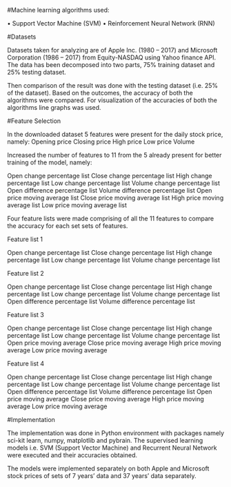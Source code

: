 #Machine learning algorithms used:

•	Support Vector Machine (SVM)
•	Reinforcement Neural Network (RNN)


#Datasets

Datasets taken for analyzing are of Apple Inc. (1980 – 2017) and Microsoft Corporation (1986 – 2017) from Equity-NASDAQ using Yahoo finance API. The data has been decomposed into two parts, 75% training dataset and 25% testing dataset.

Then comparison of the result was done with the testing dataset (i.e. 25% of the dataset). Based on the outcomes, the accuracy of both the algorithms were compared. For visualization of the accuracies of both the algorithms line graphs was used.


#Feature Selection

In the downloaded dataset 5 features were present for the daily stock price, namely:
Opening price
Closing price
High price
Low price
Volume


Increased the number of features to 11 from the 5 already present for better training of the model, namely:

Open change percentage list
Close change percentage list
High change percentage list
Low change percentage list
Volume change percentage list
Open difference percentage list
Volume difference percentage list
Open price moving average list
Close price moving average list
High price moving average list
Low price moving average list

Four feature lists were made comprising of all the 11 features to compare the accuracy for each set sets of features.

Feature list 1

Open change percentage list
Close change percentage list
High change percentage list
Low change percentage list
Volume change percentage list

Feature list 2

Open change percentage list
Close change percentage list
High change percentage list
Low change percentage list
Volume change percentage list
Open difference percentage list
Volume difference percentage list

Feature list 3

Open change percentage list
Close change percentage list
High change percentage list
Low change percentage list
Volume change percentage list
Open price moving average
Close price moving average
High price moving average
Low price moving average

Feature list 4

Open change percentage list
Close change percentage list
High change percentage list
Low change percentage list
Volume change percentage list
Open difference percentage list
Volume difference percentage list
Open price moving average
Close price moving average
High price moving average
Low price moving average


#Implementation

The implementation was done in Python environment with packages namely sci-kit learn, numpy, matplotlib and pybrain. The supervised learning models i.e. SVM (Support Vector Machine) and Recurrent Neural Network were executed and their accuracies obtained.

The models were implemented separately on both Apple and Microsoft stock prices of sets of 7 years’ data and 37 years’ data separately. 
